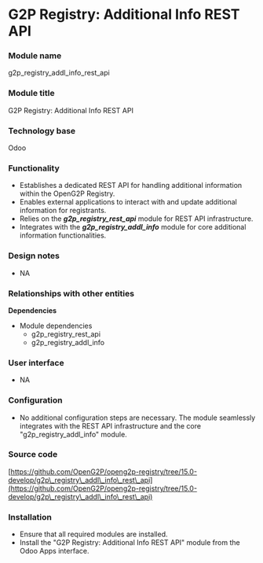 # G2P Registry: Additional Info REST API

### Module name

g2p\_registry\_addl\_info\_rest\_api

### Module title

G2P Registry: Additional Info REST API

### Technology base

Odoo

### Functionality

* Establishes a dedicated REST API for handling additional information within the OpenG2P Registry.
* Enables external applications to interact with and update additional information for registrants.
* Relies on the _**g2p\_registry\_rest\_api**_ module for REST API infrastructure.
* Integrates with the _**g2p\_registry\_addl\_info**_ module for core additional information functionalities.

### Design notes

* NA

### Relationships with other entities

**Dependencies**

* Module dependencies
  * g2p\_registry\_rest\_api
  * g2p\_registry\_addl\_info

### User interface

* NA

### Configuration

* No additional configuration steps are necessary. The module seamlessly integrates with the REST API infrastructure and the core "g2p\_registry\_addl\_info" module.

### Source code

[https://github.com/OpenG2P/openg2p-registry/tree/15.0-develop/g2p\_registry\_addl\_info\_rest\_api](https://github.com/OpenG2P/openg2p-registry/tree/15.0-develop/g2p\_registry\_addl\_info\_rest\_api)

### Installation

* Ensure that all required modules are installed.
* Install the "G2P Registry: Additional Info REST API" module from the Odoo Apps interface.
